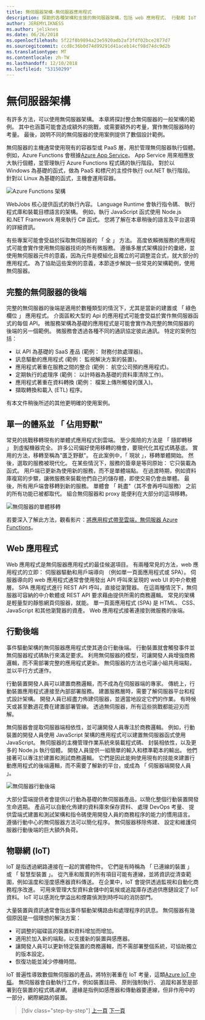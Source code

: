 ```yaml
---
title: 無伺服器架構-無伺服器應用程式
description: 探勘的各種架構和支援的無伺服器架構，包括 web 應用程式、 行動和 IoT 應用程式。
author: JEREMYLIKNESS
ms.author: jeliknes
ms.date: 06/26/2018
ms.openlocfilehash: 5f22f8b9894a23e5920adb2af3fdf02bce2877d7
ms.sourcegitcommit: ccd8c36b0d74d99291d41aceb14cf98d74dc9d2b
ms.translationtype: MT
ms.contentlocale: zh-TW
ms.lasthandoff: 12/10/2018
ms.locfileid: "53150299"
---
```

# <a name="serverless-architecture"></a>無伺服器架構

有許多方法，可以使用無伺服器架構。 本章將探討整合無伺服器的一般架構的範例。 其中也涵蓋可能會造成額外的挑戰，或需要額外的考量，實作無伺服器時的考量。 最後，說明不同的無伺服器的使用案例提供了數個設計範例。

無伺服器的主機通常使用現有的容器型或 PaaS 層，用於管理無伺服器執行個體。 例如，Azure Functions 會根據[Azure App Service](https://docs.microsoft.com/azure/app-service/)。 App Service 用來相應放大執行個體，並管理執行 Azure Functions 程式碼的執行階段。 對於以 Windows 為基礎的函式，做為 PaaS 和標尺的主控件執行 out.NET 執行階段。 針對以 Linux 為基礎的函式，主機會運用容器。

![Azure Functions 架構](./media/azure-functions-architecture.png)

WebJobs 核心提供函式的執行內容。 Language Runtime 會執行指令碼、 執行程式庫和裝載目標語言的架構。 例如，執行 JavaScript 函式使用 Node.js 和.NET Framework 用來執行 C# 函式。 您將了解在本章稍後的語言及平台選項的詳細資訊。

有些專案可能會受益於採取無伺服器的 「 全 」 方法。 高度依賴微服務的應用程式可能會實作使用無伺服器技術的所有微服務。 遵循多層式架構設計的彙總，並使用無伺服器元件的意義，因為元件是模組化且獨立的可調整混合式，就大部分的應用程式。 為了協助這些案例的意義，本節逐步解說一些常見的架構範例，使用無伺服器。

## <a name="full-serverless-back-end"></a>完整的無伺服器的後端

完整的無伺服器的後端是適用於數種類型的情況下，尤其是當新的建置或 「 綠色欄位 」 應用程式。 介面區較大型的 Api 的應用程式可能會受益於實作無伺服器函式的每個 API。 微服務架構為基礎的應用程式是可能會實作為完整的無伺服器的後端的另一個範例。 微服務會透過各種不同的通訊協定彼此通訊。 特定的案例包括：

* 以 API 為基礎的 SaaS 產品 (範例： 財務付款處理器)。
* 訊息驅動的應用程式 (範例： 監視解決方案的裝置)。
* 應用程式著重在服務之間的整合 (範例： 航空公司預約應用程式)。
* 定期執行的處理序 (範例： 以計時器為基礎的資料庫清除工作)。
* 應用程式著重在資料轉換 (範例： 檔案上傳所觸發的匯入)。
* 擷取轉換和載入 (ETL) 程序。

有本文件稍後所述的其他更明確的使用案例。

## <a name="monoliths-and-starving-the-beast"></a>單一的體系並 「 佔用野獸"

常見的挑戰移轉現有的單體式應用程式到雲端。 至少風險的方法是 「 隨即轉移 」 到虛擬機器完全。 許多公司偏好使用移轉的機會，要現代化其程式碼基底。 實用的方法，移轉至稱為"匱乏野獸"。 在此案例中，「 現狀 」，移轉單體開始。 然後，選取的服務被現代化。 在某些情況下，服務的簽章是等同原始： 它只裝載為函式。 用戶端已更新為使用新的服務，而不是單體端點。 在過渡時期，例如資料庫複寫的步驟，讓微服務來裝載他們自己的儲存體，即使交易仍會由單體。 最後，所有用戶端會移轉到新的服務。 單體會 「 耗盡"（其不會再呼叫服務） 之前的所有功能已被都取代。 組合無伺服器和 proxy 能便利在大部分的這項移轉。

![無伺服器的單體移轉](./media/serverless-monolith-migration.png)

若要深入了解此方法，觀看影片：[將應用程式帶至雲端，無伺服器 Azure Functions](https://channel9.msdn.com/Events/Connect/2017/E102)。

## <a name="web-apps"></a>Web 應用程式

Web 應用程式是無伺服器應用程式的最佳候選項目。 有兩種常見的方法，web 應用程式的立即： 伺服器驅動和用戶端導向 （例如單一頁面應用程式或 SPA）。 伺服器導向的 web 應用程式通常會使用發出 API 呼叫來呈現的 web UI 的中介軟體層。 SPA 應用程式進行 REST API 呼叫，直接從瀏覽器。 在這兩種情況下，無伺服器可容納的中介軟體或 REST API 要求藉由提供所需的商務邏輯。 常見的架構是輕量型的靜態網頁伺服器，就能。 單一頁面應用程式 (SPA) 是 HTML、 CSS、 JavaScript 和其他瀏覽器的資產。 Web 應用程式接著連接到微服務的後端。

## <a name="mobile-back-ends"></a>行動後端

事件驅動架構的無伺服器應用程式使其適合行動後端。 行動裝置就會觸發事件並無伺服器程式碼執行來滿足要求。 利用無伺服器的模型，可讓開發人員增強商務邏輯，而不需部署完整的應用程式更新。 無伺服器的方法也可讓小組共用端點，並以平行方式運作。

行動裝置開發人員可以建置商務邏輯，而不成為在伺服器端的專家。 傳統上，行動裝置應用程式連接至內部部署服務。 建置服務層時，需要了解伺服器平台和程式設計架構。 開發人員已經盡力佈建伺服器，並適當地設定它們的作業。 有時候天或甚至數週花費在建置部署管線。 透過無伺服器，所有這些挑戰都能迎刃而解。

無伺服器會提取伺服器端相依性，並可讓開發人員專注於商務邏輯。 例如，行動裝置的開發人員使用 JavaScript 架構的應用程式可以建置無伺服器函式使用 JavaScript。 無伺服器的主機管理作業系統來裝載程式碼、 封裝相依性，以及更多的 Node.js 執行個體。 開發人員提供一組簡單的輸入和標準範本的輸出。 他們接著可以專注於建置和測試商務邏輯。 它們是因此能夠使用現有的技能來建置行動應用程式的後端邏輯，而不需要了解新的平台，或成為 「 伺服器端開發人員 」。

![無伺服器行動後端](./media/serverless-mobile-backend.png)

大部分雲端提供者會提供以行動為基礎的無伺服器產品，以簡化整個行動裝置開發生命週期。 產品可以自動化佈建的資料庫來保存資料、 處理 DevOps 考量、 提供雲端式建置和測試架構和指令碼使用開發人員的商務程序的能力的慣用語言。 遵循行動中心的無伺服器方法可以簡化程序。 無伺服器移除佈建、 設定和維護伺服器行動後端的巨大額外負荷。

## <a name="internet-of-things-iot"></a>物聯網 (IoT)

IoT 是指透過網路連接在一起的實體物件。 它們是有時稱為 「 已連線的裝置 」 或 「 智慧型裝置 」。 從汽車和販賣的所有項目可能有連線，並將資訊從清查範圍，例如溫度和溼度感應器資料傳送。 在企業中，IoT 會提供透過監視和自動化商務程序改進。 可用來管理大型資料倉儲中的氣候或追蹤庫存透過供應鏈設定了 IoT 資料。 IoT 可以感測化學溢出和煙霧偵測到時呼叫的消防部門。

大量裝置與資訊通常會指出事件驅動架構路由和處理程序的訊息。 無伺服器有幾個原因是一個理想的解決方案：

* 可調整的磁碟區的裝置和資料增加而增加。
* 適用於加入新的端點，以支援新的裝置與感應器。
* 讓開發人員可以更新特定裝置的商務邏輯，而不需部署整個系統，可協助獨立的版本設定。
* 恢復功能並減少停機時間。

IoT 普遍性導致數個無伺服器的產品，將特別著重在 IoT 考量，這類[Azure IoT 中樞](https://docs.microsoft.com/azure/iot-hub)。 無伺服器會自動執行工作，例如裝置註冊、 原則強制執行、 追蹤和甚至是部署到在裝置的程式碼*邊緣*。 邊緣是指例如感應器和傳動器要連線，但非作用中的一部分，網際網路的裝置。

>[!div class="step-by-step"]
>[上一頁](architecture-approaches.md)
>[下一頁](serverless-architecture-considerations.md)